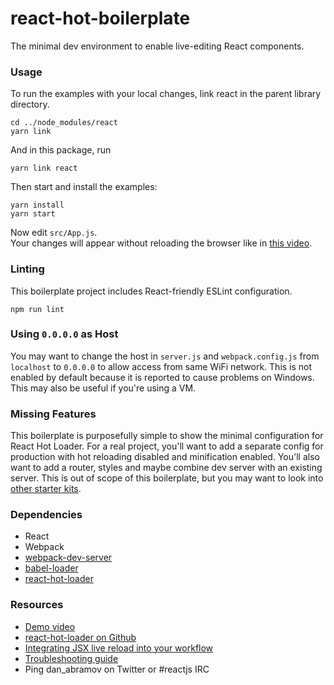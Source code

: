 # react-hot-boilerplate

The minimal dev environment to enable live-editing React components.

### Usage

To run the examples with your local changes, link react in the parent library directory.

```
cd ../node_modules/react
yarn link
```

And in this package, run

```
yarn link react
```

Then start and install the examples:

```
yarn install
yarn start
```

Now edit `src/App.js`.  
Your changes will appear without reloading the browser like in [this video](http://vimeo.com/100010922).

### Linting

This boilerplate project includes React-friendly ESLint configuration.

```
npm run lint
```

### Using `0.0.0.0` as Host

You may want to change the host in `server.js` and `webpack.config.js` from `localhost` to `0.0.0.0` to allow access from same WiFi network. This is not enabled by default because it is reported to cause problems on Windows. This may also be useful if you're using a VM.

### Missing Features

This boilerplate is purposefully simple to show the minimal configuration for React Hot Loader. For a real project, you'll want to add a separate config for production with hot reloading disabled and minification enabled. You'll also want to add a router, styles and maybe combine dev server with an existing server. This is out of scope of this boilerplate, but you may want to look into [other starter kits](https://github.com/gaearon/react-hot-loader/blob/master/docs/README.md#starter-kits).

### Dependencies

- React
- Webpack
- [webpack-dev-server](https://github.com/webpack/webpack-dev-server)
- [babel-loader](https://github.com/babel/babel-loader)
- [react-hot-loader](https://github.com/gaearon/react-hot-loader)

### Resources

- [Demo video](http://vimeo.com/100010922)
- [react-hot-loader on Github](https://github.com/gaearon/react-hot-loader)
- [Integrating JSX live reload into your workflow](http://gaearon.github.io/react-hot-loader/getstarted/)
- [Troubleshooting guide](https://github.com/gaearon/react-hot-loader/blob/master/docs/Troubleshooting.md)
- Ping dan_abramov on Twitter or #reactjs IRC
